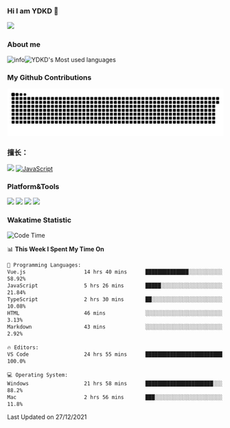 ### Hi I am YDKD 👋

![](https://visitor-badge.glitch.me/badge?page_id=YDKD.readme)

### About me
![info](https://github-readme-stats.vercel.app/api?username=YDKD&show_icons=true&theme=cobalt)![YDKD's Most used languages](https://github-readme-stats.vercel.app/api/top-langs/?username=YDKD&layout=compact&hide_border=true&langs_count=8)

### My Github Contributions
![](https://raw.githubusercontent.com/YDKD/YDKD/main/assets/github-contribution-grid-snake.svg)

### 擅长：<br />
[![](https://img.shields.io/badge/-Vue.js-007396?style=flat-square&logo=Vue.js&logoColor=#4FC08D)](https://cn.vuejs.org/)
[![JavaScript](https://img.shields.io/badge/-JavaScript-f7e018?style=flat-square&logo=javascript&logoColor=white)]()

### Platform&Tools <br/>

[![]( https://img.shields.io/badge/macOS-Big%20Sur-292e33?style=flat-square&logo=apple&logoColor=ffffff )]() [![](https://img.shields.io/badge/Windows-10-2376bc?style=flat-square&logo=windows&logoColor=ffffff)]() [![]( https://img.shields.io/badge/IDE-Visual%20Studio%20Code-blue?style=flat-square&logo=visual-studio-code&logoColor=ffffff )]() [![]( https://img.shields.io/badge/iPhone-12-999999?style=flat-square&logo=apple&logoColor=ffffff)]() <br />

### Wakatime Statistic
<!--START_SECTION:waka-->
![Code Time](http://img.shields.io/badge/Code%20Time-273%20hrs%2017%20mins-blue)

📊 **This Week I Spent My Time On** 

```text
💬 Programming Languages: 
Vue.js                   14 hrs 40 mins      ██████████████░░░░░░░░░░░   58.92% 
JavaScript               5 hrs 26 mins       █████░░░░░░░░░░░░░░░░░░░░   21.84% 
TypeScript               2 hrs 30 mins       ██░░░░░░░░░░░░░░░░░░░░░░░   10.08% 
HTML                     46 mins             ░░░░░░░░░░░░░░░░░░░░░░░░░   3.13% 
Markdown                 43 mins             ░░░░░░░░░░░░░░░░░░░░░░░░░   2.92%

🔥 Editors: 
VS Code                  24 hrs 55 mins      █████████████████████████   100.0%

💻 Operating System: 
Windows                  21 hrs 58 mins      ██████████████████████░░░   88.2% 
Mac                      2 hrs 56 mins       ███░░░░░░░░░░░░░░░░░░░░░░   11.8%

```


 Last Updated on 27/12/2021
<!--END_SECTION:waka-->

<!--
**YDKD/YDKD** is a ✨ _special_ ✨ repository because its `README.md` (this file) appears on your GitHub profile.

Here are some ideas to get you started:

- 🔭 I’m currently working on ...
- 🌱 I’m currently learning ...
- 👯 I’m looking to collaborate on ...
- 🤔 I’m looking for help with ...
- 💬 Ask me about ...
- 📫 How to reach me: ...
- 😄 Pronouns: ...
- ⚡ Fun fact: ...
-->
